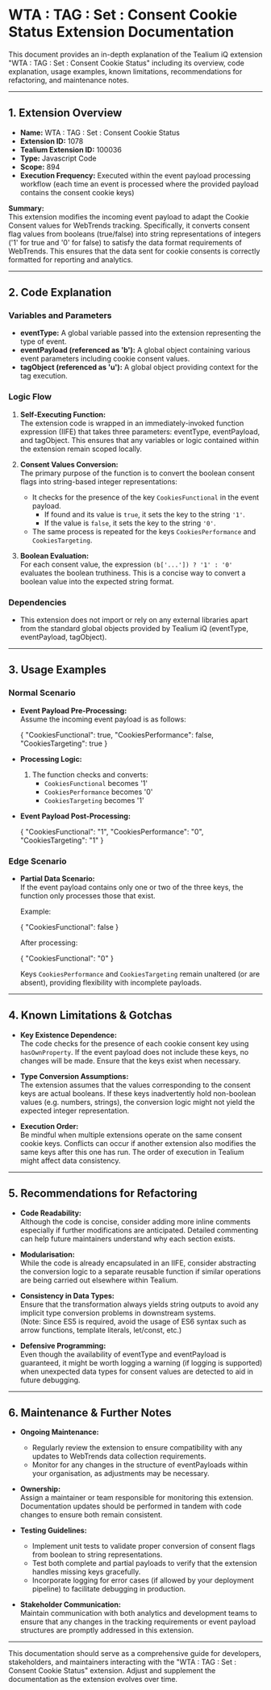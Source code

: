 # WTA : TAG : Set : Consent Cookie Status Extension Documentation

This document provides an in-depth explanation of the Tealium iQ extension "WTA : TAG : Set : Consent Cookie Status" including its overview, code explanation, usage examples, known limitations, recommendations for refactoring, and maintenance notes.

---

## 1. Extension Overview

- **Name:** WTA : TAG : Set : Consent Cookie Status  
- **Extension ID:** 1078  
- **Tealium Extension ID:** 100036  
- **Type:** Javascript Code  
- **Scope:** 894  
- **Execution Frequency:** Executed within the event payload processing workflow (each time an event is processed where the provided payload contains the consent cookie keys)

**Summary:**  
This extension modifies the incoming event payload to adapt the Cookie Consent values for WebTrends tracking. Specifically, it converts consent flag values from booleans (true/false) into string representations of integers ('1' for true and '0' for false) to satisfy the data format requirements of WebTrends. This ensures that the data sent for cookie consents is correctly formatted for reporting and analytics.

---

## 2. Code Explanation

### Variables and Parameters
- **eventType:** A global variable passed into the extension representing the type of event.  
- **eventPayload (referenced as 'b'):** A global object containing various event parameters including cookie consent values.  
- **tagObject (referenced as 'u'):** A global object providing context for the tag execution.  

### Logic Flow
1. **Self-Executing Function:**  
   The extension code is wrapped in an immediately-invoked function expression (IIFE) that takes three parameters: eventType, eventPayload, and tagObject. This ensures that any variables or logic contained within the extension remain scoped locally.

2. **Consent Values Conversion:**  
   The primary purpose of the function is to convert the boolean consent flags into string-based integer representations:
   - It checks for the presence of the key `CookiesFunctional` in the event payload.  
     - If found and its value is `true`, it sets the key to the string `'1'`.
     - If the value is `false`, it sets the key to the string `'0'`.
   - The same process is repeated for the keys `CookiesPerformance` and `CookiesTargeting`.

3. **Boolean Evaluation:**  
   For each consent value, the expression `(b['...']) ? '1' : '0'` evaluates the boolean truthiness. This is a concise way to convert a boolean value into the expected string format.

### Dependencies
- This extension does not import or rely on any external libraries apart from the standard global objects provided by Tealium iQ (eventType, eventPayload, tagObject).

---

## 3. Usage Examples

### Normal Scenario

- **Event Payload Pre-Processing:**  
  Assume the incoming event payload is as follows:
  
  {
    "CookiesFunctional": true,
    "CookiesPerformance": false,
    "CookiesTargeting": true
  }

- **Processing Logic:**  
  1. The function checks and converts:
     - `CookiesFunctional` becomes '1'
     - `CookiesPerformance` becomes '0'
     - `CookiesTargeting` becomes '1'
     
- **Event Payload Post-Processing:**  

  {
    "CookiesFunctional": "1",
    "CookiesPerformance": "0",
    "CookiesTargeting": "1"
  }

### Edge Scenario

- **Partial Data Scenario:**  
  If the event payload contains only one or two of the three keys, the function only processes those that exist.
  
  Example:
  
  {
    "CookiesFunctional": false
  }
  
  After processing:
  
  {
    "CookiesFunctional": "0"
  }
  
  Keys `CookiesPerformance` and `CookiesTargeting` remain unaltered (or are absent), providing flexibility with incomplete payloads.

---

## 4. Known Limitations & Gotchas

- **Key Existence Dependence:**  
  The code checks for the presence of each cookie consent key using `hasOwnProperty`. If the event payload does not include these keys, no changes will be made. Ensure that the keys exist when necessary.

- **Type Conversion Assumptions:**  
  The extension assumes that the values corresponding to the consent keys are actual booleans. If these keys inadvertently hold non-boolean values (e.g. numbers, strings), the conversion logic might not yield the expected integer representation.

- **Execution Order:**  
  Be mindful when multiple extensions operate on the same consent cookie keys. Conflicts can occur if another extension also modifies the same keys after this one has run. The order of execution in Tealium might affect data consistency.

---

## 5. Recommendations for Refactoring

- **Code Readability:**  
  Although the code is concise, consider adding more inline comments especially if further modifications are anticipated. Detailed commenting can help future maintainers understand why each section exists.

- **Modularisation:**  
  While the code is already encapsulated in an IIFE, consider abstracting the conversion logic to a separate reusable function if similar operations are being carried out elsewhere within Tealium.

- **Consistency in Data Types:**  
  Ensure that the transformation always yields string outputs to avoid any implicit type conversion problems in downstream systems.  
  (Note: Since ES5 is required, avoid the usage of ES6 syntax such as arrow functions, template literals, let/const, etc.)

- **Defensive Programming:**  
  Even though the availability of eventType and eventPayload is guaranteed, it might be worth logging a warning (if logging is supported) when unexpected data types for consent values are detected to aid in future debugging.

---

## 6. Maintenance & Further Notes

- **Ongoing Maintenance:**  
  - Regularly review the extension to ensure compatibility with any updates to WebTrends data collection requirements.  
  - Monitor for any changes in the structure of eventPayloads within your organisation, as adjustments may be necessary.

- **Ownership:**  
  Assign a maintainer or team responsible for monitoring this extension. Documentation updates should be performed in tandem with code changes to ensure both remain consistent.

- **Testing Guidelines:**  
  - Implement unit tests to validate proper conversion of consent flags from boolean to string representations.  
  - Test both complete and partial payloads to verify that the extension handles missing keys gracefully.  
  - Incorporate logging for error cases (if allowed by your deployment pipeline) to facilitate debugging in production.

- **Stakeholder Communication:**  
  Maintain communication with both analytics and development teams to ensure that any changes in the tracking requirements or event payload structures are promptly addressed in this extension.

---

This documentation should serve as a comprehensive guide for developers, stakeholders, and maintainers interacting with the "WTA : TAG : Set : Consent Cookie Status" extension. Adjust and supplement the documentation as the extension evolves over time.